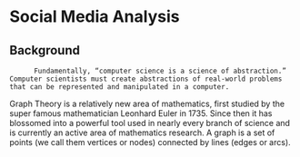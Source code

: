 # Social Media Analysis
## Background 
          Fundamentally, “computer science is a science of abstraction.” Computer scientists must create abstractions of real-world problems that can be represented and manipulated in a computer.

Graph Theory is a relatively new area of mathematics, first studied by the super famous mathematician Leonhard Euler in 1735. Since then it has blossomed into a powerful tool used in nearly every branch of science and is currently an active area of mathematics research. A graph is a set of points (we call them vertices or nodes) connected by lines (edges or arcs).
